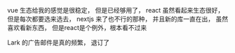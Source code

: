 vue 生态给我的感觉是很稳定， 但是已经够用了， react 虽然看起来生态很好， 但是每次都要选来选去， nextjs 来了也不行的那种， 并且新的库一直在出， 虽然喜欢看新东西， 但是react是个例外，根本看不过来

Lark 的广告邮件是真的频繁， 退订了
